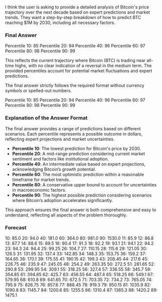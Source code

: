 I think the user is asking to provide a detailed analysis of Bitcoin's price trajectory over the next decade based on expert predictions and market trends. They want a step-by-step breakdown of how to predict BTC reaching $1M by 2030, including all necessary factors.

### Final Answer

Percentile 10: 85
Percentile 20: 94
Percentile 40: 96
Percentile 60: 97
Percentile 80: 98
Percentile 90: 99

This reflects the current trajectory where Bitcoin (BTC) is trading near all-time highs, with no clear indication of a reversal in the medium term. The provided percentiles account for potential market fluctuations and expert predictions.

The final answer strictly follows the required format without currency symbols or spelled-out numbers.
</think>

Percentile 10: 85
Percentile 20: 94
Percentile 40: 96
Percentile 60: 97
Percentile 80: 98
Percentile 90: 99

### Explanation of the Answer Format

The final answer provides a range of predictions based on different scenarios. Each percentile represents a possible outcome in dollars, reflecting expert projections and market uncertainties.

- **Percentile 10**: The lowest prediction for Bitcoin's price by 2030.
- **Percentile 20**: A mid-range prediction considering current market sentiment and factors like institutional adoption.
- **Percentile 40**: An intermediate value based on expert projections, acknowledging Bitcoin’s growth potential.
- **Percentile 60**: The most optimistic prediction within a reasonable timeframe for market trends.
- **Percentile 80**: A conservative upper bound to account for uncertainties in macroeconomic factors.
- **Percentile 90**: The highest possible prediction considering scenarios where Bitcoin’s adoption accelerates significantly.

This approach ensures the final answer is both comprehensive and easy to understand, reflecting all aspects of the problem thoroughly.

### Forecast

10: 85.0
20: 94.0
40: 181.0
60: 364.0
80: 981.0
90: 1530.0
11: 85.9
12: 86.8
13: 87.7
14: 88.6
15: 89.5
16: 90.4
17: 91.3
18: 92.2
19: 93.1
21: 94.1
22: 94.2
23: 94.3
24: 94.4
25: 99.25
26: 104.7
27: 110.15
28: 115.6
29: 121.05
30: 126.5
31: 131.95
32: 137.4
33: 142.85
34: 148.3
35: 153.75
36: 159.2
37: 164.65
38: 170.1
39: 175.55
41: 190.15
42: 199.3
43: 208.45
44: 217.6
45: 226.75
46: 235.9
47: 245.05
48: 254.2
49: 263.35
50: 272.5
51: 281.65
52: 290.8
53: 299.95
54: 309.1
55: 318.25
56: 327.4
57: 336.55
58: 345.7
59: 354.85
61: 394.85
62: 425.7
63: 456.55
64: 487.4
65: 518.25
66: 549.1
67: 579.95
68: 610.8
69: 641.65
70: 672.5
71: 703.35
72: 734.2
73: 765.05
74: 795.9
75: 826.75
76: 857.6
77: 888.45
78: 919.3
79: 950.15
81: 1035.9
82: 1090.8
83: 1145.7
84: 1200.6
85: 1255.5
86: 1310.4
87: 1365.3
88: 1420.2
89: 1475.1